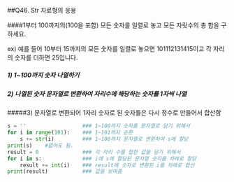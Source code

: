 ##Q46. Str 자료형의 응용

####1부터 100까지의(100을 포함) 모든 숫자를 일렬로 놓고 모든 자릿수의 총 합을 구하세요.  

ex) 예를 들어 10부터 15까지의 모든 숫자를 일렬로 놓으면 101112131415이고 각 자리의 숫자를 더하면 25입니다.

##### 1) 1~100까지 숫자 나열하기

##### 2) 나열된 숫자 문자열로 변환하여 자리수에 해당하는 숫자를 1자씩 나열

#####3) 문자열로 변환되어 1자리 숫자로 된 숫자들은 다시 정수로 만들어서 합산함



~~~python
s = ''                  ### 1~100까지 숫자를 문자열로 담기 위해서
for i in range(101):    ### 1~101까지 순환
    s += str(i)         ### 1~100까지 문자열로 변환하여 s에 할당
print(s)    #없어도 됨. 
result = 0              ### 각 자리 수를 합한 값을 담기 위해서
for i in s:             ### i에 s에 할당된 문자열 숫자를 차례로 할당
    result += int(i)    ### result에 숫자로 변환된 i를 차례로 합산
print(result)           ### 값을 보여줌
~~~

